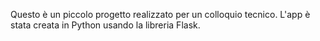 Questo è un piccolo progetto realizzato per un colloquio tecnico. 
L'app è stata creata in Python usando la libreria Flask.

